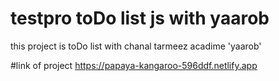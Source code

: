 # testpro toDo list js with yaarob
this project is toDo list with chanal tarmeez acadime 'yaarob'

#link of project
https://papaya-kangaroo-596ddf.netlify.app
